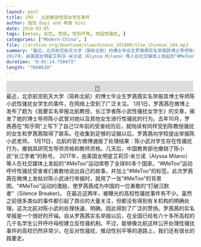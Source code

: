 ```yaml
---
layout: post
title: 199 - 北航教授性侵女学生事件
author: 独怡 Duyi and 希茜 Xixi
date: 2018-03-05
tags: [metoo, 女性, 性侵, 性别平等, 校园性骚扰, ]
categories: ["Modern-China", ]
file: //archive.org/download/slowchinese_201909/Slow_Chinese_199.mp3
summary: "最近，北京航空航天大学（简称北航）的博士毕业生罗茜茜实名举报其博士导师陈小武性骚扰女学生的事件，在网络上受到了广泛关注。 1月1日，罗茜茜在微博上发布了题为《我要实名举报北航教授、长江学者陈小武性骚扰女学生》的文章，揭发了她的博士导师陈小武曾对她以及其他女生进行性骚扰的行为。去年10月，罗茜茜在“知乎网”上写下了自己12年前的受害经历后，就陆续有同样受到陈教授骚扰的女生和罗茜茜取得了联系。在收集到足够的证据以后，罗茜茜向学校提出举报陈小武老师。 1月11日，北航的官方微博通报了处理结果：陈小武对学生存在性骚扰行为，撤销其研究生导师资格和教师资格。几天后，中国教育部也撤销了陈小武“长江学者”的称号。
2017年，由美国女明星艾莉莎·米兰诺（Alyssa Milano）等人在社交媒体上发起的“#MeToo”运动席卷了全球80多个国家。“#MeToo”运动呼吁性骚扰受害者们勇敢地说出自己的故事，并加上“#MeToo”的标签。此次罗茜茜在微博上发帖对陈小武进行举报时，就用了一张“#MeToo”的背景图。“#MeToo”运动的激励，使罗茜茜成为中国的一位勇敢的“打破沉默者”（Silence Breaker)。 在最近这两年，被曝光的高校性骚扰事件有不少。虽然之前很多类似的事件都引起了舆论的大量关注，但都没有得到有关机构的明确处理。这次北航对陈小武的处理快速、明确，因此得到了广泛的赞扬。罗茜茜的实名举报是一个很好的开端。自从罗茜茜实名举报以后，在全国已经有六十多所高校的几千名学生公开呼吁母校建立反性骚机制。不过，能够像北航这样公开处理性骚扰事件的高校仍然非常少。在反对性骚扰、推动性别平等的道路上，我们还有很长的路要走。"
duration: "0:05:14.750473"
length: "7668620"
---
```


<iframe src="https://archive.org/embed/slowchinese_201909/Slow_Chinese_199.mp3" width="500" height="30" frameborder="0" webkitallowfullscreen="true" mozallowfullscreen="true" allowfullscreen></iframe>
最近，北京航空航天大学（简称北航）的博士毕业生罗茜茜实名举报其博士导师陈小武性骚扰女学生的事件，在网络上受到了广泛关注。 1月1日，罗茜茜在微博上发布了题为《我要实名举报北航教授、长江学者陈小武性骚扰女学生》的文章，揭发了她的博士导师陈小武曾对她以及其他女生进行性骚扰的行为。去年10月，罗茜茜在“知乎网”上写下了自己12年前的受害经历后，就陆续有同样受到陈教授骚扰的女生和罗茜茜取得了联系。在收集到足够的证据以后，罗茜茜向学校提出举报陈小武老师。 1月11日，北航的官方微博通报了处理结果：陈小武对学生存在性骚扰行为，撤销其研究生导师资格和教师资格。几天后，中国教育部也撤销了陈小武“长江学者”的称号。
2017年，由美国女明星艾莉莎·米兰诺（Alyssa Milano）等人在社交媒体上发起的“#MeToo”运动席卷了全球80多个国家。“#MeToo”运动呼吁性骚扰受害者们勇敢地说出自己的故事，并加上“#MeToo”的标签。此次罗茜茜在微博上发帖对陈小武进行举报时，就用了一张“#MeToo”的背景图。“#MeToo”运动的激励，使罗茜茜成为中国的一位勇敢的“打破沉默者”（Silence Breaker)。 在最近这两年，被曝光的高校性骚扰事件有不少。虽然之前很多类似的事件都引起了舆论的大量关注，但都没有得到有关机构的明确处理。这次北航对陈小武的处理快速、明确，因此得到了广泛的赞扬。罗茜茜的实名举报是一个很好的开端。自从罗茜茜实名举报以后，在全国已经有六十多所高校的几千名学生公开呼吁母校建立反性骚机制。不过，能够像北航这样公开处理性骚扰事件的高校仍然非常少。在反对性骚扰、推动性别平等的道路上，我们还有很长的路要走。